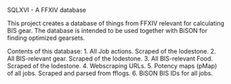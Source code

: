 SQLXVI - A FFXIV database

This project creates a database of things from FFXIV relevant for calculating BIS gear. 
The database is intended to be used together with BiSON for finding optimized gearsets. 

Contents of this database:
	1. All Job actions. Scraped of the lodestone. 
	2. All BIS-relevant gear. Scraped of the lodestone. 
	3. All BIS-relevant Food. Scraped of the lodestone. 
	4. Webscraping URLs. 
	5. Potency maps (pMap) of all jobs. Scraped and parsed from fflogs.
	6. BiSON BIS IDs for all jobs. 





